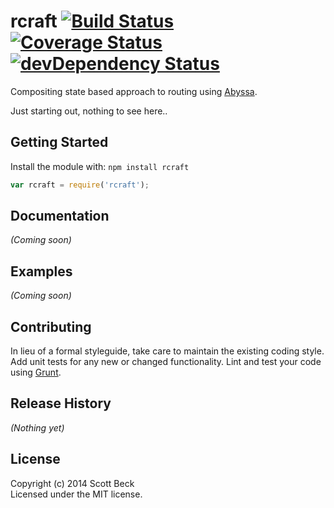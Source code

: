 # rcraft [![Build Status](https://secure.travis-ci.org/bline/rcraft.png?branch=master)](http://travis-ci.org/bline/rcraft) [![Coverage Status](https://coveralls.io/repos/bline/rcraft/badge.png?branch=master)](https://coveralls.io/r/bline/rcraft?branch=master) [![devDependency Status](https://david-dm.org/bline/rcraft/dev-status.svg)](https://david-dm.org/bline/rcraft#info=devDependencies)

Compositing state based approach to routing using
[Abyssa](https://github.com/AlexGalays/abyssa-js).


Just starting out, nothing to see here..

## Getting Started
Install the module with: `npm install rcraft`

```javascript
var rcraft = require('rcraft');
```

## Documentation
_(Coming soon)_

## Examples
_(Coming soon)_

## Contributing
In lieu of a formal styleguide, take care to maintain the existing coding style. Add unit tests for any new or changed functionality. Lint and test your code using [Grunt](http://gruntjs.com/).

## Release History
_(Nothing yet)_

## License
Copyright (c) 2014 Scott Beck  
Licensed under the MIT license.
